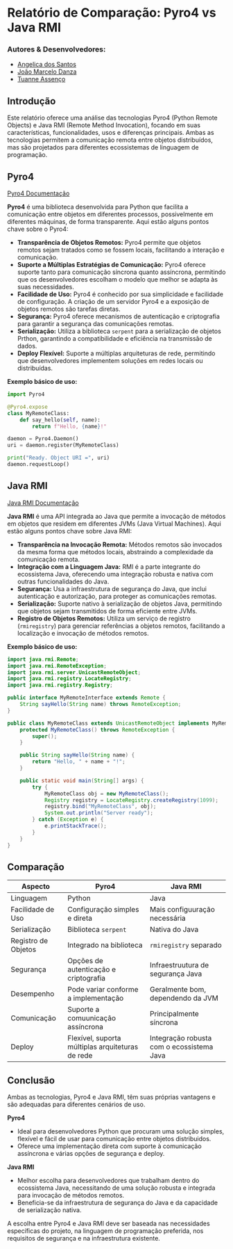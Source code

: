 # Relatório de Comparação: Pyro4 vs Java RMI

### Autores & Desenvolvedores:
- [Angelica dos Santos](https://github.com/angelcomp)
- [João Marcelo Danza](https://github.com/JoaoGandini)
- [Tuanne Assenço](https://github.com/devlower)


## **Introdução**
Este relatório oferece uma análise das tecnologias Pyro4 (Python Remote Objects) e Java RMI (Remote Method Invocation), focando em suas características, funcionalidades, usos e diferenças principais. Ambas as tecnologias permitem a comunicação remota entre objetos distribuídos, mas são projetados para diferentes ecossistemas de linguagem de programação.

## Pyro4

[Pyro4 Documentação](https://pyro4.readthedocs.io/en/stable/)

**Pyro4** é uma biblioteca desenvolvida para Python que facilita a comunicação entre objetos em diferentes processos, possivelmente em diferentes máquinas, de forma transparente. Aqui estão alguns pontos chave sobre o Pyro4:

- **Transparência de Objetos Remotos:** Pyro4 permite que objetos remotos sejam tratados como se fossem locais, facilitando a interação e comunicação.
- **Suporte a Múltiplas Estratégias de Comunicação:** Pyro4 oferece suporte tanto para comunicação síncrona quanto assíncrona, permitindo que os desenvolvedores escolham o modelo que melhor se adapta às suas necessidades.
- **Facilidade de Uso:** Pyro4 é conhecido por sua simplicidade e facilidade de configuração. A criação de um servidor Pyro4 e a exposição de objetos remotos são tarefas diretas.
- **Segurança:** Pyro4 oferece mecanismos de autenticação e criptografia para garantir a segurança das comunicações remotas.
- **Serialização:** Utiliza a biblioteca `serpent` para a serialização de objetos Prthon, garantindo a compatibilidade e eficiência na transmissão de dados.
- **Deploy Flexível:** Suporte a múltiplas arquiteturas de rede, permitindo que desenvolvedores implementem soluções em redes locais ou distribuídas.

**Exemplo básico de uso:**

```python
import Pyro4

@Pyro4.expose
class MyRemoteClass:
    def say_hello(self, name):
        return f"Hello, {name}!"

daemon = Pyro4.Daemon()
uri = daemon.register(MyRemoteClass)

print("Ready. Object URI =", uri)
daemon.requestLoop()
```

## Java RMI

[Java RMI Documentação](https://docs.oracle.com/javase/7/docs/technotes/guides/rmi/)

**Java RMI** é uma API integrada ao Java que permite a invocação de métodos em objetos que residem em diferentes JVMs (Java Virtual Machines). Aqui estão alguns pontos chave sobre Java RMI:

- **Transparência na Invocação Remota:** Métodos remotos são invocados da mesma forma que métodos locais, abstraindo a complexidade da comunicação remota.
- **Integração com a Linguagem Java:** RMI é a parte integrante do ecossistema Java, oferecendo uma integração robusta e nativa com outras funcionalidades do Java.
- **Segurança:** Usa a infraestrutura de segurança do Java, que inclui autenticação e autorização, para proteger as comunicações remotas.
- **Serialização:** Suporte nativo à serialização de objetos Java, permitindo que objetos sejam transmitidos de forma eficiente entre JVMs.
- **Registro de Objetos Remotos:** Utiliza um serviço de registro (`rmiregistry`) para gerenciar referências a objetos remotos, facilitando a localização e invocação de métodos remotos.

**Exemplo básico de uso:**

```java
import java.rmi.Remote;
import java.rmi.RemoteException;
import java.rmi.server.UnicastRemoteObject;
import java.rmi.registry.LocateRegistry;
import java.rmi.registry.Registry;

public interface MyRemoteInterface extends Remote {
    String sayHello(String name) throws RemoteException;
}

public class MyRemoteClass extends UnicastRemoteObject implements MyRemoteInterface {
    protected MyRemoteClass() throws RemoteException {
        super();
    }

    public String sayHello(String name) {
        return "Hello, " + name + "!";
    }

    public static void main(String[] args) {
        try {
            MyRemoteClass obj = new MyRemoteClass();
            Registry registry = LocateRegistry.createRegistry(1099);
            registry.bind("MyRemoteClass", obj);
            System.out.println("Server ready");
        } catch (Exception e) {
            e.printStackTrace();
        }
    }
}
```

## **Comparação**

| Aspecto | Pyro4 | Java RMI |
|---------|-------|----------|
| Linguagem | Python | Java |
| Facilidade de Uso | Configuração simples e direta | Mais configuuração necessária |
| Serialização | Biblioteca `serpent` | Nativa do Java |
| Registro de Objetos | Integrado na biblioteca | `rmiregistry` separado | 
| Segurança | Opções de autenticação e criptografia | Infraestruutura de segurança Java |
| Desempenho | Pode variar conforme a implementação | Geralmente bom, dependendo da JVM |
| Comunicação | Suporte a comuunicação assíncrona |  Principalmente síncrona |
| Deploy | Flexível, suporta múltiplas arquiteturas de rede | Integração robusta com o ecossistema Java |

## **Conclusão**

Ambas as tecnologias, Pyro4 e Java RMI, têm suas próprias vantagens e são adequadas para diferentes cenários de uso.

**Pyro4**
- Ideal para desenvolvedores Python que procuram uma solução simples, flexível e fácil de usar para comunicação entre objetos distribuidos.
- Oferece uma implementação direta com suporte à comunicação assíncrona e várias opções de segurança e deploy.

**Java RMI**
- Melhor escolha para desenvolvedores que trabalham dentro do ecossistema Java, necessitando de uma solução robusta e integrada para invocação de métodos remotos.
- Beneficia-se da infraestrutura de segurança do Java e da capacidade de serialização nativa.

A escolha entre Pyro4 e Java RMI deve ser baseada nas necessidades específicas do projeto, na linguagem de programação preferida, nos requisitos de segurança e na infraestrutura existente.
